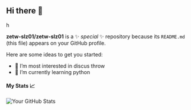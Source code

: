 ## Hi there 👋
h

**zetw-slz01/zetw-slz01** is a ✨ _special_ ✨ repository because its `README.md` (this file) appears on your GitHub profile.

Here are some ideas to get you started:

- 🔭 I’m most interested in discus throw
- 🌱 I’m currently learning python
#### My Stats 📈
![Your GitHub Stats](https://github-readme-stats.vercel.app/api?username=harryngai&show_icons=true&theme=tokyonight)
